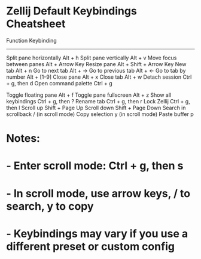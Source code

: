 # Zellij Default Keybindings Cheatsheet

Function                         Keybinding
-------------------------------  -----------------------------
Split pane horizontally          Alt + h
Split pane vertically            Alt + v
Move focus between panes         Alt + Arrow Key
Resize pane                      Alt + Shift + Arrow Key
New tab                          Alt + n
Go to next tab                   Alt + →
Go to previous tab               Alt + ←
Go to tab by number              Alt + [1-9]
Close pane                       Alt + x
Close tab                        Alt + w
Detach session                   Ctrl + g, then d
Open command palette             Ctrl + g

Toggle floating pane             Alt + f
Toggle pane fullscreen           Alt + z
Show all keybindings             Ctrl + g, then ?
Rename tab                       Ctrl + g, then r
Lock Zellij                      Ctrl + g, then l
Scroll up                        Shift + Page Up
Scroll down                      Shift + Page Down
Search in scrollback             / (in scroll mode)
Copy selection                   y (in scroll mode)
Paste buffer                     p

# Notes:
# - Enter scroll mode: Ctrl + g, then s
# - In scroll mode, use arrow keys, / to search, y to copy
# - Keybindings may vary if you use a different preset or custom config
